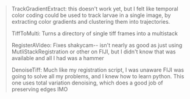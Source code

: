 >TrackGradientExtract: this doesn't work yet, but I felt like temporal color coding could be used
to track larvae in a single image, by extracting color gradients and clustering them
into trajectories.
>
>TiffToMulti: Turns a directory of single tiff frames into a multistack
>
>RegisterAVideo: Fixes shakycam-- isn't nearly as good as just using MutliStackRegistration or other on FIJI, but I didn't know that was available and all I had was a hammer
>
>DenoiseTiff: Much like my registration script, I was unaware FIJI was going to solve all my problems, and I knew how to learn python. This one uses total variation denoising, which does a good job of preserving edges IMO
